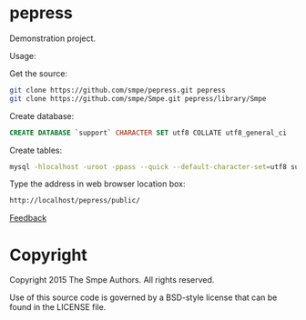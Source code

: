 # pepress

Demonstration project.

Usage:

Get the source:

```bash
git clone https://github.com/smpe/pepress.git pepress
git clone https://github.com/smpe/Smpe.git pepress/library/Smpe
```

Create database:

```sql
CREATE DATABASE `support` CHARACTER SET utf8 COLLATE utf8_general_ci
```

Create tables:

```bash
mysql -hlocalhost -uroot -ppass --quick --default-character-set=utf8 support < /path/to/pepress/library/Support/Support.sql
```

Type the address in web browser location box:

```bash
http://localhost/pepress/public/
```

[Feedback](http://github.com/smpe)

# Copyright

Copyright 2015 The Smpe Authors. All rights reserved.

Use of this source code is governed by a BSD-style license that can be found in the LICENSE file.
